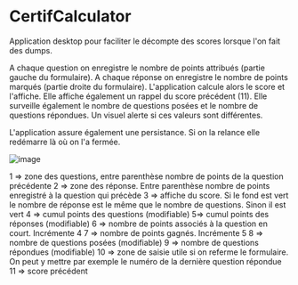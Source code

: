 # CertifCalculator

Application desktop pour faciliter le décompte des scores lorsque l'on fait des dumps.

A chaque question on enregistre le nombre de points attribués (partie gauche du formulaire). A chaque réponse on enregistre le nombre de points marqués (partie droite du formulaire).
L'application calcule alors le score et l'affiche. Elle affiche également un rappel du score précédent (11).
Elle surveille également le nombre de questions posées et le nombre de questions répondues. Un visuel alerte si ces valeurs sont différentes.

L'application assure également une persistance. Si on la relance elle redémarre là où on l'a fermée.


![image](https://user-images.githubusercontent.com/5559134/126912732-921e1b58-c3e6-496c-ae39-57ad9d959c68.png)

1 => zone des questions, entre parenthèse nombre de points de la question précédente
2 => zone des réponse. Entre parenthèse nombre de points enregistré à la question qui précède
3 => affiche du score. Si le fond est vert le nombre de réponse est le même que le nombre de questions. Sinon il est vert
4 => cumul points des questions (modifiable)
5=> cumul points des réponses (modifiable)
6 => nombre de points associés à la question en court. Incrémente 4
7 => nombre de points gagnés. Incrémente 5
8 => nombre de questions posées (modifiable)
9 => nombre de questions répondues (modifiable)
10 => zone de saisie utile si on referme le formulaire. On peut y mettre par exemple le numéro de la dernière question répondue
11 => score précédent

